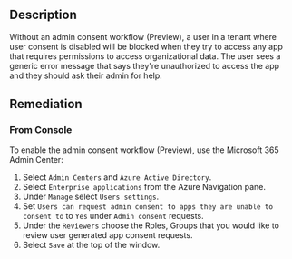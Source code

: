 ## Description

Without an admin consent workflow (Preview), a user in a tenant where user consent is disabled will be blocked when they try to access any app that requires permissions to access organizational data. The user sees a generic error message that says they're unauthorized to access the app and they should ask their admin for help.

## Remediation

### From Console

To enable the admin consent workflow (Preview), use the Microsoft 365 Admin Center:

1. Select `Admin Centers` and `Azure Active Directory`.
2. Select `Enterprise applications` from the Azure Navigation pane.
3. Under `Manage` select `Users settings`.
4. Set `Users can request admin consent to apps they are unable to consent to` to `Yes` under `Admin consent` requests.
5. Under the `Reviewers` choose the Roles, Groups that you would like to review user generated app consent requests.
6. Select `Save` at the top of the window.

